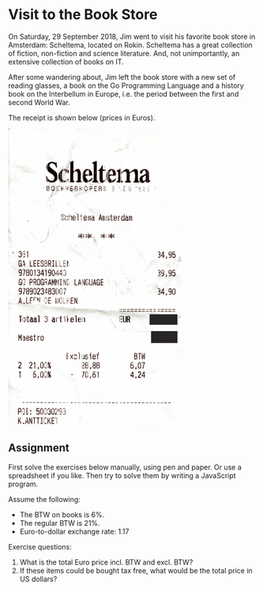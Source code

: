 # Visit to the Book Store

On Saturday, 29 September 2018, Jim went to visit his favorite book store in Amsterdam: Scheltema, located on Rokin. Scheltema has a great collection of fiction, non-fiction and science literature. And, not unimportantly, an extensive collection of books on IT.

After some wandering about, Jim left the book store with a new set of reading glasses, a book on the Go Programming Language and a history book on the Interbellum in Europe, i.e. the period between the first and second World War.

The receipt is shown below (prices in Euros).

![Receipt](./assets/receipt.gif)

## Assignment

First solve the exercises below manually, using pen and paper. Or use a spreadsheet if you like. Then try to solve them by writing a JavaScript program.

Assume the following:

- The BTW on books is 6%.
- The regular BTW is 21%.
- Euro-to-dollar exchange rate: 1.17

Exercise questions:

1. What is the total Euro price incl. BTW and excl. BTW?
2. If these items could be bought tax free, what would be the total price in US dollars?
